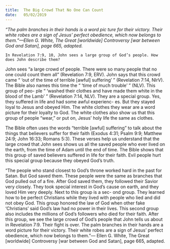 ```yaml
---
title:  The Big Crowd That No One Can Count
date:   05/02/2019
---
```


_“The palm branches in their hands is a word pic­ ture for their victory. Their white robes are a sign of Jesus’ perfect obedience, which now belongs to them.”—Ellen G. White, The Great [worldwide] Controversy [war between God and Satan], page 665, adapted._

`In Revelation 7:9, 10, John sees a large group of God’s people. How does John describe them?`

John sees “a large crowd of people. There were so many people that no one could count them all” (Revelation 7:9, ERV). John says that this crowd came “ ‘out of the time of terrible [awful] suffering’ ” (Revelation 7:14, NIrV). The Bible also names this time the “ ‘time of much trouble’ ” (NLV). This group of peo- ple “ ‘washed their clothes and have made them white in the blood of the Lamb’ ” (Revelation 7:14, NLV). They are a special group. Yes, they suffered in life and had some awful experienc- es. But they stayed loyal to Jesus and obeyed Him. The white clothes they wear are a word picture for their loyalty to God. The white clothes also show us that this group of people “wear,” or put on, Jesus’ holy life the same as clothes.

The Bible often uses the words “terrible [awful] suffering” to talk about the things that believers suffer for their faith (Exodus 4:31; Psalm 9:9; Matthew 24:9; John 16:33; Romans 5:3). These verses help us understand that the large crowd that John sees shows us all the saved people who ever lived on the earth, from the time of Adam until the end of time. The Bible shows that this group of saved believers suffered in life for their faith. Evil people hurt this special group because they obeyed God’s truth.

“The people who stand closest to God’s throne worked hard in the past for Satan. But God saved them. These people were the same as branches that God pulled out of a fire. After God saved them, they followed their Savior very closely. They took special interest in God’s cause on earth, and they loved Him very deeply. Next to this group is a sec- ond group. They learned how to be perfect Christians while they lived with people who lied and did not obey God. This group honored the law of God when other fake ‘Christians’ said God’s law had no power in their lives. This second group also includes the millions of God’s followers who died for their faith. After this group, we see the large crowd of God’s people that John tells us about in Revelation 7:9. Their fight is over. The palm branches in their hands are a word picture for their victory. Their white robes are a sign of Jesus’ perfect obedience, which now belongs to them.”— Ellen G. White, The Great [worldwide] Controversy [war between God and Satan], page 665, adapted.


